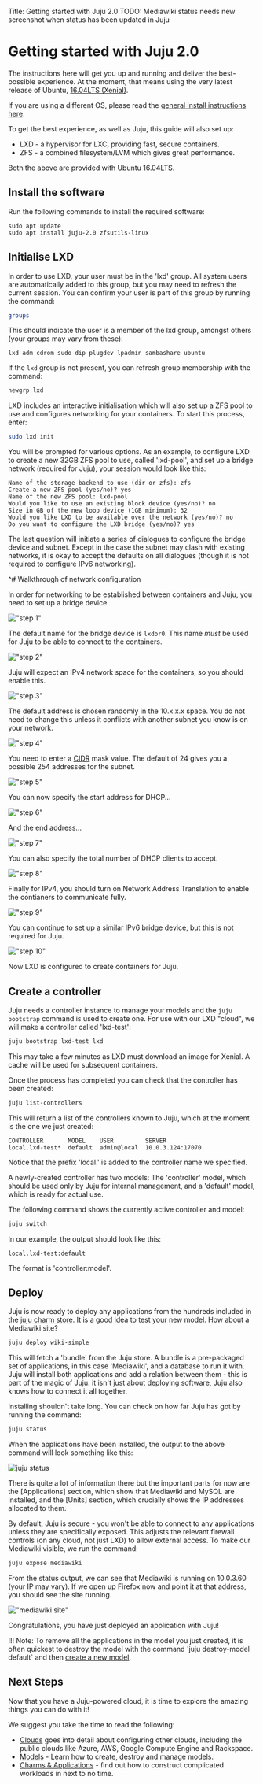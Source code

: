 Title: Getting started with Juju 2.0
TODO: Mediawiki status needs new screenshot when status has been updated in Juju

# Getting started with Juju 2.0

The instructions here will get you up and running and deliver the best-possible
experience. At the moment, that means using the very latest release of 
Ubuntu, [16.04LTS (Xenial)](http://www.ubuntu.com/download/).

If you are using a different OS, please read the 
[general install instructions here](./getting-started-general.html).

To get the best experience, as well as Juju, this guide will also set up:
   
- LXD - a hypervisor for LXC, providing fast, secure containers.
- ZFS - a combined filesystem/LVM which gives great performance.

Both the above are provided with Ubuntu 16.04LTS.


## Install the software

Run the following commands to install the required software:

```no-highlight
sudo apt update
sudo apt install juju-2.0 zfsutils-linux
```

## Initialise LXD

In order to use LXD, your user must be in the 'lxd' group. All system users are
automatically added to this group, but you may need to refresh the current 
session. You can confirm your user is part of this group by running the command:

```bash
groups
```
This should indicate the user is a member of the lxd group, amongst others (your
groups may vary from these):

```no-highlight
lxd adm cdrom sudo dip plugdev lpadmin sambashare ubuntu
```

If the `lxd` group is not present, you can refresh group membership with the 
command:
  
```bash
newgrp lxd
```

LXD includes an interactive initialisation which will also set up a ZFS pool 
to use and configures networking for your containers. To start this process, 
enter:

```bash
sudo lxd init
```

You will be prompted for various options. As an example, to configure LXD to 
create a new 32GB ZFS pool to use, called 'lxd-pool', and set up a bridge 
network (required for Juju), your session would look like this:
 
```no-highlight
Name of the storage backend to use (dir or zfs): zfs
Create a new ZFS pool (yes/no)? yes
Name of the new ZFS pool: lxd-pool
Would you like to use an existing block device (yes/no)? no
Size in GB of the new loop device (1GB minimum): 32
Would you like LXD to be available over the network (yes/no)? no
Do you want to configure the LXD bridge (yes/no)? yes
```

The last question will initiate a series of dialogues to configure the bridge 
device and subnet. Except in the case the subnet may clash with existing 
networks, it is okay to accept the defaults on all dialogues (though it is not
required to configure IPv6 networking).

^# Walkthrough of network configuration

   In order for networking to be established between containers and Juju, you 
   need to set up a bridge device.

   !["step 1"](./media/juju-lxd-config001.png)

   The default name for the bridge device is `lxdbr0`. This name _must_ be used 
   for Juju to be able to connect to the containers.
   
   !["step 2"](./media/juju-lxd-config002.png)
   
   Juju will expect an IPv4 network space for the containers, so you should 
   enable this.
   
   !["step 3"](./media/juju-lxd-config003.png)
   
   The default address is chosen randomly in the 10.x.x.x space. You do not 
   need to change this unless it conflicts with another subnet you know is on
   your network.
   
   !["step 4"](./media/juju-lxd-config004.png)
   
   You need to enter a [CIDR](https://tools.ietf.org/html/rfc4632) mask value. 
   The default of 24 gives you a possible 254 addresses for the subnet.
   
   !["step 5"](./media/juju-lxd-config005.png)
   
   You can now specify the start address for DHCP...
   
   !["step 6"](./media/juju-lxd-config006.png)
   
   And the end address...
   
   !["step 7"](./media/juju-lxd-config007.png)
   
   You can also specify the total number of DHCP clients to accept.
   
   !["step 8"](./media/juju-lxd-config008.png)
   
   Finally for IPv4, you should turn on Network Address Translation to enable
   the contianers to communicate fully.
   
   !["step 9"](./media/juju-lxd-config009.png)
   
   You can continue to set up a similar IPv6 bridge device, but this is not 
   required for Juju.
   
   !["step 10"](./media/juju-lxd-config010.png)
   
Now LXD is configured to create containers for Juju.

## Create a controller

Juju needs a controller instance to manage your models and the `juju bootstrap`
command is used to create one. For use with our LXD "cloud", we
will make a controller called 'lxd-test':

```bash
juju bootstrap lxd-test lxd
```

This may take a few minutes as LXD must download an image for Xenial. A cache
will be used for subsequent containers.

Once the process has completed you can check that the controller has been
created:

```bash
juju list-controllers 
```

This will return a list of the controllers known to Juju, which at the moment is
the one we just created:
  
```no-highlight
CONTROLLER       MODEL    USER         SERVER
local.lxd-test*  default  admin@local  10.0.3.124:17070
```

Notice that the prefix 'local.' is added to the controller name we specified.

A newly-created controller has two models: The 'controller' model,
which should be used only by Juju for internal management, and a 'default'
model, which is ready for actual use.

The following command shows the currently active controller and model:

```bash 
juju switch
```

In our example, the output should look like this:

```no-highlight
local.lxd-test:default
```

The format is 'controller:model'.


## Deploy

Juju is now ready to deploy any applications from the hundreds included in the
[juju charm store](https://jujucharms.com). It is a good idea to test your new 
model. How about a Mediawiki site?

```bash
juju deploy wiki-simple
```
This will fetch a 'bundle' from the Juju store. A bundle is a pre-packaged set
of applications, in this case 'Mediawiki', and a database to run it 
with. Juju will install both applications and add a relation between them - 
this is part of the magic of Juju: it isn't just about deploying software, Juju 
also knows how to connect it all together.

Installing shouldn't take long. You can check on how far Juju has got by running
the command:
 
```bash
juju status
```
When the applications have been installed, the output to the above command will
look something like this:

![juju status](./media/juju-mediawiki-status.png)

There is quite a lot of information there but the important parts for now are 
the [Applications] section, which show that Mediawiki and MySQL are installed, 
and
the [Units] section, which crucially shows the IP addresses allocated to them.

By default, Juju is secure - you won't be able to connect to any applications 
unless they are specifically exposed. This adjusts the relevant firewall 
controls (on any cloud, not just LXD) to allow external access. To make
our Mediawiki visible, we run the command:

```bash
juju expose mediawiki
```

From the status output, we can see that Mediawiki is running on 
10.0.3.60 (your IP may vary). If we open up Firefox now and point it at that 
address, you should see the site running.

!["mediawiki site"](./media/juju-mediawiki-site.png)

Congratulations, you have just deployed an application with Juju!

!!! Note: To remove all the applications in the model you just created, it is 
often quickest to destroy the model with the command 
'juju destroy-model default` and then [create a new model][models].


## Next Steps

Now that you have a Juju-powered cloud, it is time to explore the amazing
things you can do with it! 

We suggest you take the time to read the following:

- [Clouds][clouds] goes into detail about configuring other clouds, including
  the public clouds like Azure, AWS, Google Compute Engine and Rackspace.
- [Models][models] - Learn how to create, destroy and manage models.
- [Charms & Applications][charms] - find out how to construct complicated 
  workloads in next to no time.


[clouds]: ./clouds.html  "Configuring Juju Clouds"
[charm store]: https://jujucharms.com "Juju Charm Store"
[releases]: reference-releases.html 
[keygen]: ./getting-started-keygen-win.html "How to generate an SSH key with Windows"
[concepts]: ./juju-concepts.html "Juju concepts"
[charms]: ./charms.html
[models]: ./models.html
